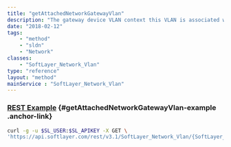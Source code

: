 ```yaml
---
title: "getAttachedNetworkGatewayVlan"
description: "The gateway device VLAN context this VLAN is associated with for routing purposes."
date: "2018-02-12"
tags:
    - "method"
    - "sldn"
    - "Network"
classes:
    - "SoftLayer_Network_Vlan"
type: "reference"
layout: "method"
mainService : "SoftLayer_Network_Vlan"
---
```


### [REST Example](#getAttachedNetworkGatewayVlan-example) <a href="/article/rest/"><i class="fas fa-question"></i></a> {#getAttachedNetworkGatewayVlan-example .anchor-link} 
```bash
curl -g -u $SL_USER:$SL_APIKEY -X GET \
'https://api.softlayer.com/rest/v3.1/SoftLayer_Network_Vlan/{SoftLayer_Network_VlanID}/getAttachedNetworkGatewayVlan'
```
